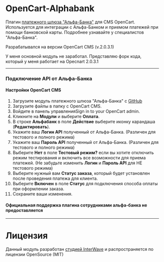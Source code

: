 # OpenCart-Alphabank
Плагин <a href="https://pay.alfabank.ru/ecommerce/" target="_blank">платежного шлюза "Альфа-Банка"</a> для CMS OpenCart.
Используется для интеграции с Альфа-Банком и приемом платежей при помощи банковской карты. Подробнее узнавайте у специалистов "Альфа-Банка".

Разрабатывался на версии OpenCart CMS (v.2.0.3.1)

У меня основной модуль не заработал. Представляю форк кода, который у меня работает на Opecnart 2.0.3.1

----------------------------------------
### Подключение API от Альфа-Банка
#### Настройки OpenCart CMS

1. Загрузите модуль платежного шлюза "Альфа-Банка" с <a href="https://github.com/InterWaveRussia/OpenCart-Alphabank/">GitHub</a>
2. Загрузите файлы в папку с OpenCart CMS.
3. Войдите в панель управленияSign in to your OpenCart admin.
4. Кликните на **Модули** и выберите **Оплата**.
5. В строке **Альфабанк** в поле **Действие** выберите иконку карандаша (**Редактировать**).
6. Укажите ваш **Логин API** полученный от Альфа-Банка. (Различен для тестового и полного режима)
7. Укажите ваш **Пароль API** полученный от Альфа-Банка. (Различен для тестового и полного режима)
8. Выберите **Нет** в поле **Тестовый режим?** если вы хотите отключить режим тестирования и включить все возможности для приема платежей. (Не забудьте изменить **Логин** и **Пароль API** для НЕ тестового режима)
10. Выберите нужный вам **Статус заказа**, который будет установлен после проведения платежа для клиента.
11. Выберите **Включен** в поле **Статус** для подключения способа оплаты при оформлении заказа.
12. Сохраните ваши изменения.

#### Официальная поддержка плагина сотрудниками альфа-банка не предоставляется
----------------------------------------
# Лицензия
Данный модуль разработан <a href="http://iwaps.ru/" target="_blank">студией InterWave</a> и распространяется по лицензии OpenSource (MIT)


